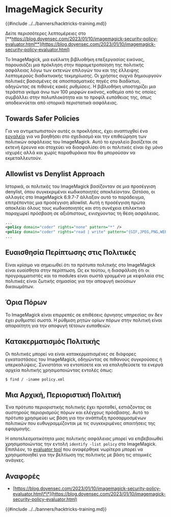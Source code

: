 # ImageMagick Security

{{#include ../../banners/hacktricks-training.md}}

Δείτε περισσότερες λεπτομέρειες στο [**https://blog.doyensec.com/2023/01/10/imagemagick-security-policy-evaluator.html**](https://blog.doyensec.com/2023/01/10/imagemagick-security-policy-evaluator.html)

Το ImageMagick, μια ευέλικτη βιβλιοθήκη επεξεργασίας εικόνας, παρουσιάζει μια πρόκληση στην παραμετροποίηση της πολιτικής ασφάλειας λόγω των εκτενών επιλογών του και της έλλειψης λεπτομερούς διαδικτυακής τεκμηρίωσης. Οι χρήστες συχνά δημιουργούν πολιτικές βασισμένες σε αποσπασματικές πηγές στο διαδίκτυο, οδηγώντας σε πιθανές κακές ρυθμίσεις. Η βιβλιοθήκη υποστηρίζει μια τεράστια γκάμα άνω των 100 μορφών εικόνας, καθεμία από τις οποίες συμβάλλει στην πολυπλοκότητα και το προφίλ ευπάθειας της, όπως αποδεικνύεται από ιστορικά περιστατικά ασφάλειας.

## Towards Safer Policies

Για να αντιμετωπιστούν αυτές οι προκλήσεις, έχει αναπτυχθεί ένα [εργαλείο](https://imagemagick-secevaluator.doyensec.com/) για να βοηθήσει στο σχεδιασμό και την επιθεώρηση των πολιτικών ασφάλειας του ImageMagick. Αυτό το εργαλείο βασίζεται σε εκτενή έρευνα και στοχεύει να διασφαλίσει ότι οι πολιτικές είναι όχι μόνο ισχυρές αλλά και χωρίς παραθυράκια που θα μπορούσαν να εκμεταλλευτούν.

## Allowlist vs Denylist Approach

Ιστορικά, οι πολιτικές του ImageMagick βασίζονταν σε μια προσέγγιση denylist, όπου συγκεκριμένοι κωδικοποιητές αποκλείονταν. Ωστόσο, οι αλλαγές στο ImageMagick 6.9.7-7 άλλαξαν αυτό το παράδειγμα, επιτρέποντας μια προσέγγιση allowlist. Αυτή η προσέγγιση πρώτα αποκλείει όλους τους κωδικοποιητές και στη συνέχεια επιλεκτικά παραχωρεί πρόσβαση σε αξιόπιστους, ενισχύοντας τη θέση ασφάλειας.
```xml
...
<policy domain="coder" rights="none" pattern="*" />
<policy domain="coder" rights="read | write" pattern="{GIF,JPEG,PNG,WEBP}" />
...
```
## Ευαισθησία Περίπτωσης στις Πολιτικές

Είναι κρίσιμο να σημειωθεί ότι τα πρότυπα πολιτικής στο ImageMagick είναι ευαίσθητα στην περίπτωση. Ως εκ τούτου, η διασφάλιση ότι οι προγραμματιστές και τα modules είναι σωστά γραμμένα με κεφαλαία στις πολιτικές είναι ζωτικής σημασίας για την αποφυγή ακούσιων δικαιωμάτων.

## Όρια Πόρων

Το ImageMagick είναι επιρρεπές σε επιθέσεις άρνησης υπηρεσίας αν δεν έχει ρυθμιστεί σωστά. Η ρύθμιση ρητών ορίων πόρων στην πολιτική είναι απαραίτητη για την αποφυγή τέτοιων ευπαθειών.

## Κατακερματισμός Πολιτικής

Οι πολιτικές μπορεί να είναι κατακερματισμένες σε διάφορες εγκαταστάσεις του ImageMagick, οδηγώντας σε πιθανούς συγκρούσεις ή υπερκαλύψεις. Συνιστάται να εντοπίσετε και να επαληθεύσετε τα ενεργά αρχεία πολιτικής χρησιμοποιώντας εντολές όπως:
```shell
$ find / -iname policy.xml
```
## Μια Αρχική, Περιοριστική Πολιτική

Ένα πρότυπο περιοριστικής πολιτικής έχει προταθεί, εστιάζοντας σε αυστηρούς περιορισμούς πόρων και ελέγχους πρόσβασης. Αυτό το πρότυπο χρησιμεύει ως βάση για την ανάπτυξη προσαρμοσμένων πολιτικών που ευθυγραμμίζονται με τις συγκεκριμένες απαιτήσεις της εφαρμογής.

Η αποτελεσματικότητα μιας πολιτικής ασφάλειας μπορεί να επιβεβαιωθεί χρησιμοποιώντας την εντολή `identify -list policy` στο ImageMagick. Επιπλέον, το [evaluator tool](https://imagemagick-secevaluator.doyensec.com/) που αναφέρθηκε νωρίτερα μπορεί να χρησιμοποιηθεί για την βελτίωση της πολιτικής με βάση τις ατομικές ανάγκες.

## Αναφορές

- [https://blog.doyensec.com/2023/01/10/imagemagick-security-policy-evaluator.html\*\*](https://blog.doyensec.com/2023/01/10/imagemagick-security-policy-evaluator.html)

{{#include ../../banners/hacktricks-training.md}}
